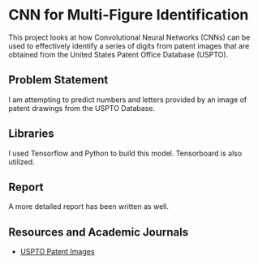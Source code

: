 # CNN for Multi-Figure Identification

This project looks at how Convolutional Neural Networks (CNNs) can be used to effectively identify a series of digits from patent images that are obtained from the United States Patent Office Database (USPTO). 

## Problem Statement
I am attempting to predict numbers and letters provided by an image of patent drawings from the USPTO Database.

## Libraries
I used Tensorflow and Python to build this model. Tensorboard is also utilized.

## Report
A more detailed report has been written as well.

## Resources and Academic Journals
- [USPTO Patent Images](https://bulkdata.uspto.gov/)



